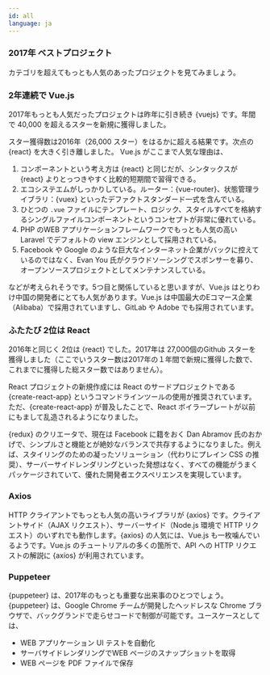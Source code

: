 ```yaml
---
id: all  
language: ja
---
```


### 2017年 ベストプロジェクト

カテゴリを超えてもっとも人気のあったプロジェクトを見てみましょう。

### 2年連続で Vue.js

2017年もっとも人気だったプロジェクトは昨年に引き続き {vuejs} です。年間で 40,000 を超えるスターを新規に獲得しました。

スター獲得数は2016年（26,000 スター）をはるかに超える結果です。次点の {react} を大きく引き離しました。
Vue.js がここまで人気な理由は、

1. コンポーネントという考え方は {react} と同じだが、シンタックスが {react} よりとっつきやすく比較的短期間で習得できる。
2. エコシステエムがしっかりしている。ルーター：{vue-router}、状態管理ライブラリ：{vuex} といったデファクトスタンダード一式を含んでいる。
3. ひとつの `.vue` ファイルにテンプレート、ロジック、スタイルすべてを格納するシングルファイルコンポーネントというコンセプトが非常に優れている。
4. PHP のWEB アプリケーションフレームワークでもっとも人気の高い Laravel でデフォルトの view エンジンとして採用されている。
5. Facebook や Google のような巨大なインターネット企業がバックに控えているのではなく、Evan You 氏がクラウドソーシングでスポンサーを募り、オープンソースプロジェクトとしてメンテナンスしている。

などが考えられそうです。5つ目と関係していると思いますが、Vue.js はとりわけ中国の開発者にとても人気があります。Vue.js は中国最大のEコマース企業（Alibaba）で採用されていますし、GitLab や Adobe でも採用されています。

### ふたたび 2位は React

2016年と同じく 2位は {react} でした。2017年は 27,000個のGithub スターを獲得しました（ここでいうスター数は2017年の１年間で新規に獲得した数で、これまでに獲得した総スター数ではありません）。

React プロジェクトの新規作成には React のサードプロジェクトである {create-react-app} というコマンドラインツールの使用が推奨されています。ただ、{create-react-app} が普及したことで、React ボイラープレートが以前にもまして乱造されるようになりました。

{redux} のクリエータで、現在は Facebook に籍をおく Dan Abramov 氏のおかげで、シンプルさと機能とが絶妙なバランスで共存するようになりました。例えば、スタイリングのための凝ったソリューション（代わりにプレイン CSS の推奨）、サーバーサイドレンダリングといった発想はなく、すべての機能がうまくパッケージされていて、優れた開発者エクスペリエンスを実現しています。

### Axios

HTTP クライアントでもっとも人気の高いライブラリが {axios} です。クライアントサイド（AJAX リクエスト）、サーバーサイド（Node.js 環境で HTTP リクエスト）のいずれでも動作します。{axios} の人気には、Vue.js も一枚噛んでいるようです。Vue.js のチュートリアルの多くの箇所で、API への HTTP リクエストの解説に {axios} が利用されています。

### Puppeteer

{puppeteer} は、2017年のもっとも重要な出来事のひとつでしょう。{puppeteer} は、Google Chrome チームが開発したヘッドレスな Chrome ブラウザで、バックグランドで走らせコードで制御が可能です。ユースケースとしては、

- WEB アプリケーション UI テストを自動化
- サーバサイドレンダリングでWEB ページのスナップショットを取得
- WEB ページを PDF ファイルで保存

